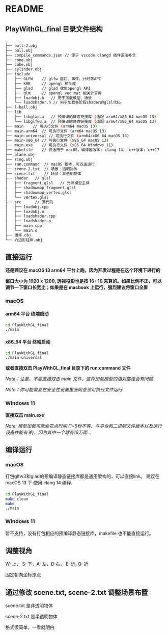 # README

## PlayWithGL_final 目录文件结构

```sh
.
├── ball-2.obj
├── ball.obj
├── compile_commands.json // 便于 vscode clangd 插件语法补全
├── cone.obj
├── cube.obj
├── cylinder.obj
├── include
│   ├── GLFW    // glfw 窗口、事件、计时等API
│   ├── KHR     // opengl 相关库
│   ├── glad    // glad 收集opengl API
│   ├── glm     // opengl vec mat 相关计算库
│   ├── loadobj.h   // 用于加载模型、场景
│   └── loadshader.h // 用于加载各阶段shader的glsl代码
├── l-ball.obj
├── lib
│   ├── libglad.a   // 预编译的静态链接库 (适配 arm64/x86_64 macOS 13)
│   └── libglfw3.a  // 预编译的静态链接库 (适配 arm64/x86_64 macOS 13)
├── main    // 可执行文件 (arm64 macOS 13)
├── main-arm64  // 可执行文件 (arm64 macOS 13)
├── main-universal // 可执行文件 (arm64/x86_64 macOS 13)
├── main-x86_64 // 可执行文件 (x86_64 macOS 13)
├── main.exe    // 可执行文件 (x86_64 Windows 11)
├── makefile    // 仅适用于 macOS，编译器版本: clang 14， c++版本: c++17
├── plane.obj
├── ring.obj
├── run.command  // macOS 脚本，可双击运行
├── scene-2.txt  // 场景：透明物体
├── scene.txt    // 场景：非透明物体
├── shader   // glsl
│   ├── fragment.glsl   // 光照模型主体
│   ├── shadowmap_fragment.glsl  
│   ├── shadowmap_vertex.glsl
│   └── vertex.glsl
├── src      // 源代码
│   ├── loadobj.cpp
│   ├── loadobj.o
│   ├── loadshader.cpp
│   ├── loadshader.o
│   ├── main.cpp
│   └── main.o
├── 酒杯.obj
└── 六边形柱体.obj
```

## 直接运行

**还是建议在 macOS 13 arm64 平台上跑，因为开发过程是在这个环境下进行的**

**窗口大小为 1920 x 1200, 透视投影也是按 16 : 10 来算的。如果比例不正，可以调节一下窗口长宽比；如果是在 macbook 上运行，强烈建议将窗口全屏**

### macOS

#### arm64 平台 终端启动
```sh
cd PlayWithGL_final
./main
```

#### x86_64 平台 终端启动
```sh
cd PlayWithGL_final
./main-universal
```

**或者直接双击 PlayWithGL_final 目录下的 run.command 文件**

*Note：注意，不要直接双击 main 文件，这样加载模型的相对路径会有问题*

*Note：你可能需要在安全性设置里面同意该可执行文件运行*

### Windows 11

**直接双击 main.exe**

*Note: 模型加载可能会花点时间 (1~5秒不等，与平台和二进制文件版本以及运行设备性能有关)，因为其中一个球有16万面...*


## 编译运行

### macOS
打包glfw3和glad的预编译静态链接库都是通用架构的，可以直接link。
建议在 macOS 13 下 使用 clang 14 编译.

####

```sh
cd PlayWithGL_final
make clean
make
./main
```

### Windows 11

暂不支持，没有打包相应的预编译静态链接库，makefile 也不能直接运行。

## 调整视角

W: 上， S: 下，A: 左，D:右， E: 远, Q: 近

固定朝向坐标原点

## 通过修改 scene.txt, scene-2.txt 调整场景布置

scene.txt 是非透明物体

scene-2.txt 是半透明物体

格式很简单，一看就明白


